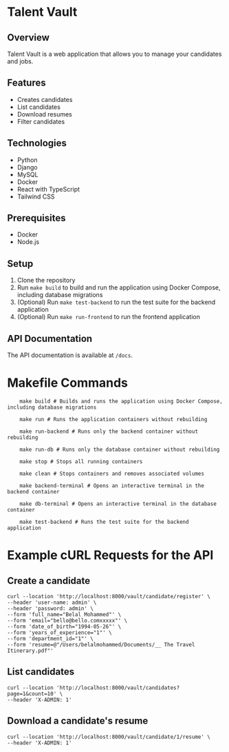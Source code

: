 # Talent Vault

## Overview

Talent Vault is a web application that allows you to manage your candidates and jobs.

## Features

- Creates candidates
- List candidates
- Download resumes
- Filter candidates

## Technologies

- Python
- Django
- MySQL
- Docker
- React with TypeScript
- Tailwind CSS


## Prerequisites

- Docker
- Node.js

## Setup

1. Clone the repository
2. Run `make build` to build and run the application using Docker Compose, including database migrations
4. (Optional) Run `make test-backend` to run the test suite for the backend application
5. (Optional) Run `make run-frontend` to run the frontend application

## API Documentation

The API documentation is available at `/docs`.

# Makefile Commands
```shell
    make build # Builds and runs the application using Docker Compose, including database migrations
    
    make run # Runs the application containers without rebuilding
    
    make run-backend # Runs only the backend container without rebuilding
    
    make run-db # Runs only the database container without rebuilding
    
    make stop # Stops all running containers
    
    make clean # Stops containers and removes associated volumes
    
    make backend-terminal # Opens an interactive terminal in the backend container
    
    make db-terminal # Opens an interactive terminal in the database container
    
    make test-backend # Runs the test suite for the backend application
```

# Example cURL Requests for the API

## Create a candidate
```shell
curl --location 'http://localhost:8000/vault/candidate/register' \
--header 'user-name: admin' \
--header 'password: admin' \
--form 'full_name="Belal Mohammed"' \
--form 'email="bello@bello.comxxxxx"' \
--form 'date_of_birth="1994-05-26"' \
--form 'years_of_experience="1"' \
--form 'department_id="1"' \
--form 'resume=@"/Users/belalmohammed/Documents/__ The Travel Itinerary.pdf"'
```

## List candidates
```shell
curl --location 'http://localhost:8000/vault/candidates?page=1&count=10' \
--header 'X-ADMIN: 1'
```

## Download a candidate's resume
```shell
curl --location 'http://localhost:8000/vault/candidate/1/resume' \
--header 'X-ADMIN: 1'
```


